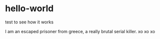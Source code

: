 # hello-world
test to see how it works

I am an escaped prisoner from greece, a really brutal serial killer.
xo xo xo 
